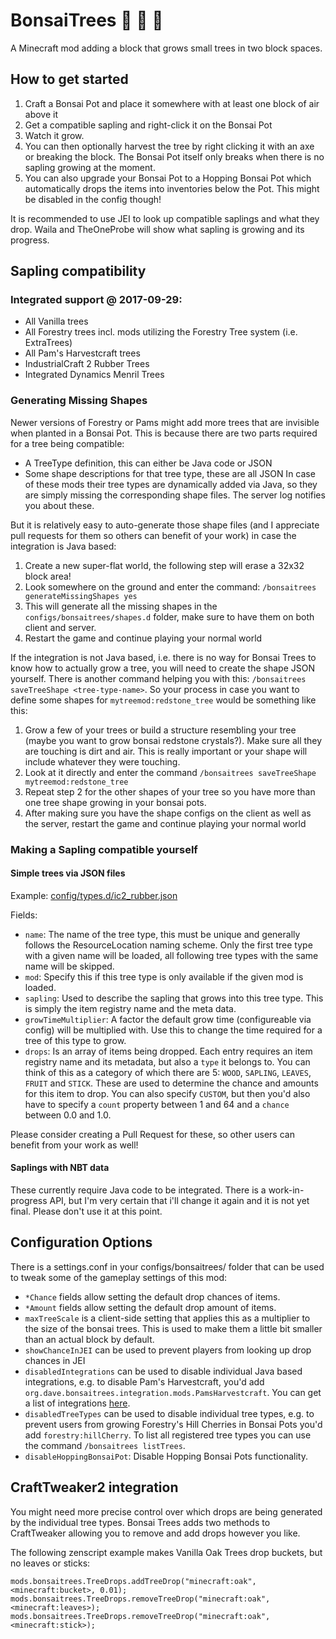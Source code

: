 # BonsaiTrees :deciduous_tree: :palm_tree: :evergreen_tree:
A Minecraft mod adding a block that grows small trees in two block spaces.

## How to get started

1. Craft a Bonsai Pot and place it somewhere with at least one block of air above it
2. Get a compatible sapling and right-click it on the Bonsai Pot
3. Watch it grow.
4. You can then optionally harvest the tree by right clicking it with an axe or breaking the block.
   The Bonsai Pot itself only breaks when there is no sapling growing at the moment.
5. You can also upgrade your Bonsai Pot to a Hopping Bonsai Pot which automatically
   drops the items into inventories below the Pot. This might be disabled in the config
   though!

It is recommended to use JEI to look up compatible saplings and what they drop.
Waila and TheOneProbe will show what sapling is growing and its progress.


## Sapling compatibility

### Integrated support @ 2017-09-29:
- All Vanilla trees
- All Forestry trees incl. mods utilizing the Forestry Tree system (i.e. ExtraTrees)
- All Pam's Harvestcraft trees
- IndustrialCraft 2 Rubber Trees
- Integrated Dynamics Menril Trees

### Generating Missing Shapes
Newer versions of Forestry or Pams might add more trees that are invisible when planted
in a Bonsai Pot. This is because there are two parts required for a tree being compatible:
- A TreeType definition, this can either be Java code or JSON
- Some shape descriptions for that tree type, these are all JSON
In case of these mods their tree types are dynamically added via Java, so they are simply
missing the corresponding shape files. The server log notifies you about these.

But it is relatively easy to auto-generate those shape files (and I appreciate pull requests
for them so others can benefit of your work) in case the integration is Java based:
1. Create a new super-flat world, the following step will erase a 32x32 block area!
2. Look somewhere on the ground and enter the command:
   `/bonsaitrees generateMissingShapes yes`
3. This will generate all the missing shapes in the `configs/bonsaitrees/shapes.d` folder,
   make sure to have them on both client and server.
4. Restart the game and continue playing your normal world

If the integration is not Java based, i.e. there is no way for Bonsai Trees to know how
to actually grow a tree, you will need to create the shape JSON yourself. There is another
command helping you with this: `/bonsaitrees saveTreeShape <tree-type-name>`. So your
process in case you want to define some shapes for `mytreemod:redstone_tree` would be
something like this:
1. Grow a few of your trees or build a structure resembling your tree (maybe you want
   to grow bonsai redstone crystals?). Make sure all they are touching is dirt and air.
   This is really important or your shape will include whatever they were touching.
2. Look at it directly and enter the command `/bonsaitrees saveTreeShape mytreemod:redstone_tree` 
3. Repeat step 2 for the other shapes of your tree so you have more than one tree shape
   growing in your bonsai pots.
4. After making sure you have the shape configs on the client as well as the server,
   restart the game and continue playing your normal world

### Making a Sapling compatible yourself

#### Simple trees via JSON files
Example: [config/types.d/ic2_rubber.json](https://github.com/thraaawn/BonsaiTrees/blob/master/src/main/resources/assets/bonsaitrees/config/types.d/ic2_rubber.json)

Fields:
- `name`: The name of the tree type, this must be unique and generally follows the
  ResourceLocation naming scheme. Only the first tree type with a given name will
  be loaded, all following tree types with the same name will be skipped.
- `mod`: Specify this if this tree type is only available if the given mod is loaded.
- `sapling`: Used to describe the sapling that grows into this tree type. This is
  simply the item registry name and the meta data.
- `growTimeMultiplier`: A factor the default grow time (configureable via config) will
  be multiplied with. Use this to change the time required for a tree of this type to grow.
- `drops`: Is an array of items being dropped. Each entry requires an item registry name
  and its metadata, but also a `type` it belongs to. You can think of this as a category
  of which there are 5: `WOOD`, `SAPLING`, `LEAVES`, `FRUIT` and `STICK`. These are used
  to determine the chance and amounts for this item to drop. You can also specify `CUSTOM`,
  but then you'd also have to specify a `count` property between 1 and 64 and a `chance`
  between 0.0 and 1.0.

Please consider creating a Pull Request for these, so other users can benefit from your
work as well!

#### Saplings with NBT data
These currently require Java code to be integrated. There is a work-in-progress API, but I'm
very certain that i'll change it again and it is not yet final. Please don't use it at this point.


## Configuration Options
There is a settings.conf in your configs/bonsaitrees/ folder that can be used to tweak
some of the gameplay settings of this mod:
- `*Chance` fields allow setting the default drop chances of items.
- `*Amount` fields allow setting the default drop amount of items.
- `maxTreeScale` is a client-side setting that applies this as a multiplier to the size of the
  bonsai trees. This is used to make them a little bit smaller than an actual block by default.
- `showChanceInJEI` can be used to prevent players from looking up drop chances in JEI
- `disabledIntegrations` can be used to disable individual Java based integrations, e.g. to disable
  Pam's Harvestcraft, you'd add `org.dave.bonsaitrees.integration.mods.PamsHarvestcraft`. You can
  get a list of integrations [here](https://github.com/thraaawn/BonsaiTrees/tree/master/src/main/java/org/dave/bonsaitrees/integration/mods).
- `disabledTreeTypes` can be used to disable individual tree types, e.g. to prevent users from
  growing Forestry's Hill Cherries in Bonsai Pots you'd add `forestry:hillCherry`. To list all
  registered tree types you can use the command `/bonsaitrees listTrees`.
- `disableHoppingBonsaiPot`: Disable Hopping Bonsai Pots functionality.


## CraftTweaker2 integration
You might need more precise control over which drops are being generated by the individual tree
types. Bonsai Trees adds two methods to CraftTweaker allowing you to remove and add drops however
you like.

The following zenscript example makes Vanilla Oak Trees drop buckets, but no leaves or sticks:
```
mods.bonsaitrees.TreeDrops.addTreeDrop("minecraft:oak", <minecraft:bucket>, 0.01);
mods.bonsaitrees.TreeDrops.removeTreeDrop("minecraft:oak", <minecraft:leaves>);
mods.bonsaitrees.TreeDrops.removeTreeDrop("minecraft:oak", <minecraft:stick>);
```
